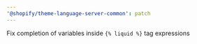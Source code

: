 ```yaml
---
'@shopify/theme-language-server-common': patch
---
```


Fix completion of variables inside `{% liquid %}` tag expressions
